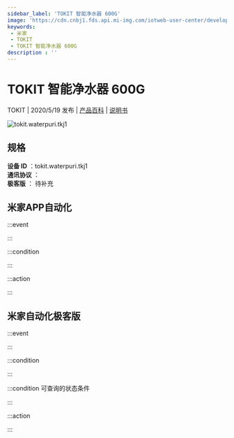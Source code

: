 ```yaml
---
sidebar_label: 'TOKIT 智能净水器 600G'
image: 'https://cdn.cnbj1.fds.api.mi-img.com/iotweb-user-center/developer_1678870952396bbGqxW7C.png?GalaxyAccessKeyId=AKVGLQWBOVIRQ3XLEW&Expires=9223372036854775807&Signature=CeRVcJ4LDrdiarHuj5l3GuxEGr0='
keywords: 
 - 米家
 - TOKIT
 - TOKIT 智能净水器 600G
description : ''
---
```

# TOKIT 智能净水器 600G

TOKIT | 2020/5/19 发布 | [产品百科](https://home.mi.com/webapp/content/baike/product/index.html?model=tokit.waterpuri.tkj1/) | [说明书](https://home.mi.com/views/introduction.html?model=tokit.waterpuri.tkj1&region=cn)

![tokit.waterpuri.tkj1](https://cdn.cnbj1.fds.api.mi-img.com/iotweb-user-center/developer_1678870952396bbGqxW7C.png?GalaxyAccessKeyId=AKVGLQWBOVIRQ3XLEW&Expires=9223372036854775807&Signature=CeRVcJ4LDrdiarHuj5l3GuxEGr0=)

## 规格  
> 
**设备 ID** ：tokit.waterpuri.tkj1  
**通讯协议** ：  
**极客版**  ： 待补充 


## 米家APP自动化  

:::event  

:::

:::condition  

:::

:::action   

:::

## 米家自动化极客版  

:::event  

:::

:::condition  

:::

:::condition 可查询的状态条件  

:::

:::action  

:::

        
